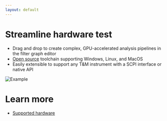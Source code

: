 ```yaml
---
layout: default
---
```


# Streamline hardware test

* Drag and drop to create complex, GPU-accelerated analysis pipelines in the filter graph editor
* [Open source](https://www.github.com/glscopeclient/scopehal-apps) toolchain supporting Windows, Linux, and MacOS
* Easily extensible to support any T&M instrument with a SCPI interface or native API

![Example](https://www.ngscopeclient.org/images/ngscopeclient-intro.png)

# Learn more

* [Supported hardware](/hardware)

